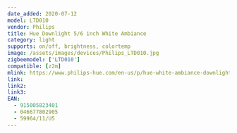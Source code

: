 ```yaml
---
date_added: 2020-07-12
model: LTD010
vendor: Philips
title: Hue Downlight 5/6 inch White Ambiance
category: light
supports: on/off, brightness, colortemp
image: /assets/images/devices/Philips_LTD010.jpg
zigbeemodel: ['LTD010']
compatible: [z2m]
mlink: https://www.philips-hue.com/en-us/p/hue-white-ambiance-downlight-5-6-inch/5996411U5
link: 
link2: 
link3: 
EAN: 
  - 915005823401
  - 046677802905
  - 59964/11/U5
---
```

